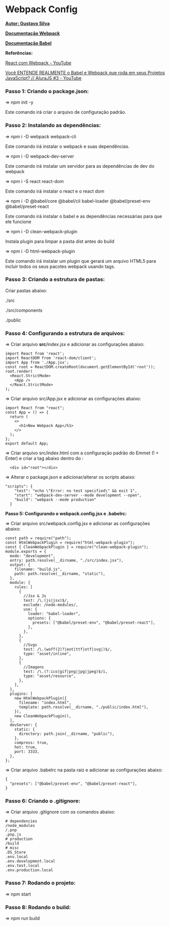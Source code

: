 # Webpack Config

[**Autor: Gustavo Silva**](https://github.com/Gustavocrs)

**[Documentação Webpack](https://webpack.js.org/)**

[**Documentação Babel**](https://babeljs.io/)

**Referências:**

[React com Webpack - YouTube](https://www.youtube.com/watch?v=XS6uWKVXXgA)

[Você ENTENDE REALMENTE o Babel e Webpack que roda em seus Projetos JavaScript? // AluraJS #3 - YouTube](https://www.youtube.com/watch?v=LMCtGvLJT6c)

   
   
### Passo 1: Criando o package.json:

   ⇒ npm init -y

   Este comando irá criar o arquivo de configuração padrão.

   
   
### Passo 2: Instalando as dependências:

   ⇒ npm i -D webpack webpack-cli

   Este comando irá instalar o webpack e suas dependências.

   ⇒ npm i -D webpack-dev-server

   Este comando irá instalar um servidor para as dependências de dev do webpack

   ⇒ npm i -S react react-dom

   Este comando irá instalar o react e o react dom

   ⇒ npm i -D @babel/core @babel/cli babel-loader @babel/preset-env @babel/preset-react

   Este comando irá instalar o babel e as dependências necessárias para que ele funcione

   ⇒ npm i -D clean-webpack-plugin

   Instala plugin para limpar a pasta dist antes do build

   ⇒ npm i -D html-webpack-plugin

   Este comando irá instalar um plugin que gerará um arquivo HTML5 para incluir todos os seus pacotes webpack usando tags.

   
   
### Passo 3: Criando a estrutura de pastas:

   Criar pastas abaixo:

   ./src

   ./src/components

   ./public

   
   
### Passo 4: Configurando a estrutura de arquivos:

   ⇒ Criar arquivo **src**/index.jsx e adicionar as configurações abaixo:

   ```
   import React from 'react';
   import ReactDOM from 'react-dom/client';
   import App from './App.jsx';
   const root = ReactDOM.createRoot(document.getElementById('root'));
   root.render(
     <React.StrictMode>
       <App />
     </React.StrictMode>
   );
   ```

   ⇒ Criar arquivo src/App.jsx e adicionar as configurações abaixo:

   ```
   import React from "react";
   const App = () => {
     return (
       <>
         <h1>New Webpack App</h1>
       </>
     );
   };
   export default App;
   ```

   ⇒ Criar arquivo src/index.html com a configuração padrão do Emmet (! + Enter) e criar a tag abaixo dentro do <body>:

   ```
     <div id="root"></div>
   ```

   ⇒ Alterar o package.json e adicionar/alterar os scripts abaixo:

   ```
   "scripts": {
       "test": "echo \"Error: no test specified\" && exit 1",
       "start": "webpack-dev-server --mode development --open",
       "build": "webpack --mode production"
     }
   ```


   **Passo 5: Configurando o webpack.config.jsx e .babelrc:**

   ⇒ Criar arquivo src/webpack.config.jsx e adicionar as configurações abaixo:

   ```
   const path = require("path");
   const HtmlWebpackPlugin = require("html-webpack-plugin");
   const { CleanWebpackPlugin } = require("clean-webpack-plugin");
   module.exports = {
     mode: "development",
     entry: path.resolve(__dirname, "./src/index.jsx"),
     output: {
       filename: "build.js",
       path: path.resolve(__dirname, "static"),
     },
     module: {
       rules: [
         {
           //Jsx & Js
           test: /\.(js|jsx)$/,
           exclude: /node-modules/,
           use: {
             loader: "babel-loader",
             options: {
               presets: ["@babel/preset-env", "@babel/preset-react"],
             },
           },
         },
         {
           //Svgs
           test: /\.(woff(2)?|eot|ttf|otf|svg|)$/,
           type: "asset/inline",
         },
         {
           //Imagens
           test: /\.(?:ico|gif|png|jpg|jpeg)$/i,
           type: "asset/resource",
         },
       ],
     },
     plugins: [
       new HtmlWebpackPlugin({
         filename: "index.html",
         template: path.resolve(__dirname, "./public/index.html"),
       }),
       new CleanWebpackPlugin(),
     ],
     devServer: {
       static: {
         directory: path.join(__dirname, "public"),
       },
       compress: true,
       hot: true,
       port: 3333,
     },
   };
   ```

   ⇒ Criar arquivo .babelrc na pasta raiz e adicionar as configurações abaixo:

   ```
   {
     "presets": ["@babel/preset-env", "@babel/preset-react"],
   }
   ```

   
  
### Passo 6: Criando o .gitignore:

   ⇒ Criar arquivo .gitignore com os comandos abaixo:

   ```
   # dependencies
   /node_modules
   /.pnp
   .pnp.js
   # production
   /build
   # misc
   .DS_Store
   .env.local
   .env.development.local
   .env.test.local
   .env.production.local
   ```

   
  
### Passo 7: Rodando o projeto:

   ⇒ npm start

   
  
### Passo 8: Rodando o build:

   ⇒ npm run build   
